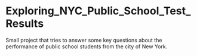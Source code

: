 # Exploring_NYC_Public_School_Test_Results
Small project that tries to answer some key questions about the performance of public school students from the city of New York. 
